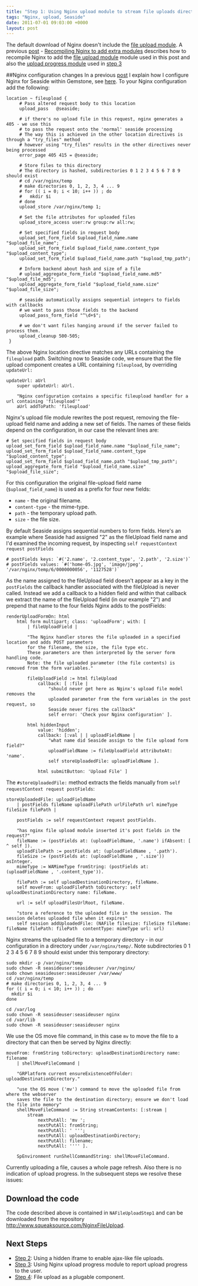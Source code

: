 ```yaml
---
title: "Step 1: Using Nginx upload module to stream file uploads directly to disk"
tags: "Nginx, upload, Seaside"
date: 2011-07-01 09:03:00 +0000
layout: post
---
```

The default download of Nginx doesn't include the [file upload module](http://www.grid.net.ru/nginx/upload.en.html). A previous  [post](/blog/compiling-nginx-to-add-extra-modules) - [Recompiling Nginx to add extra modules](/blog/compiling-nginx-to-add-extra-modules) describes how to recompile Nginx to add the [file upload module](http://www.grid.net.ru/nginx/upload.en.html) module used in this post and also the [upload progress module](http://wiki.nginx.org/NginxHttpUploadProgressModule) used in [step 3](File-upload-using-Nginx-and-Seaside---step-3)

##Nginx configuration changes
In a previous [post](/blog/2011/01/02/Installing-Gemstone-on-an-Amazon-EC2-Linux-instance/#configuringNginx) I explain how I configure Nginx for Seaside within Gemstone, see [here](/blog/2011/01/02/Installing-Gemstone-on-an-Amazon-EC2-Linux-instance/#configuringNginx). To your Nginx configuration add the following:

```
location ~ fileupload {
     # Pass altered request body to this location
     upload_pass   @seaside;

     # if there's no upload file in this request, nginx generates a 405 - we use this
     # to pass the request onto the 'normal' seaside processing
     # The way this is achieved in the other location directives is through a "try_files" method
     # however using "try_files" results in the other directives never being processed
     error_page 405 415 = @seaside;

     # Store files to this directory
     # The directory is hashed, subdirectories 0 1 2 3 4 5 6 7 8 9 should exist
     # cd /var/nginx/temp
     # make directories 0, 1, 2, 3, 4 ... 9
     # for (( i = 0; i < 10; i++ )) ; do
     #   mkdir $i
     # done
     upload_store /var/nginx/temp 1;

     # Set the file attributes for uploaded files
     upload_store_access user:rw group:rw all:rw;

     # Set specified fields in request body
     upload_set_form_field $upload_field_name.name "$upload_file_name";
     upload_set_form_field $upload_field_name.content_type "$upload_content_type";
     upload_set_form_field $upload_field_name.path "$upload_tmp_path";

     # Inform backend about hash and size of a file
     # upload_aggregate_form_field "$upload_field_name.md5" "$upload_file_md5";
     upload_aggregate_form_field "$upload_field_name.size" "$upload_file_size";

     # seaside automatically assigns sequential integers to fields with callbacks
     # we want to pass those fields to the backend
     upload_pass_form_field "^\d+$";

     # we don't want files hanging around if the server failed to process them.
     upload_cleanup 500-505;
 }
```

The above Nginx location directive matches any URLs containing the `fileupload` path. Switching now to Seaside code, we ensure that the file upload component creates a URL containing `fileupload`, by overriding `updateUrl:`

```Smalltalk
updateUrl: aUrl
	super updateUrl: aUrl.

	"Nginx configuration contains a specific fileupload handler for a url containing 'fileupload'"
	aUrl addToPath: 'fileupload'
```

Nginx's upload file module rewrites the post request, removing the file-upload field name and adding a new set of fields. The names of these fields depend on the configuration, in our case the relevant lines are:

```
# Set specified fields in request body
upload_set_form_field $upload_field_name.name "$upload_file_name";
upload_set_form_field $upload_field_name.content_type "$upload_content_type";
upload_set_form_field $upload_field_name.path "$upload_tmp_path";
upload_aggregate_form_field "$upload_field_name.size" "$upload_file_size";
```

For this configuration the original file-upload field name (`$upload_field_name`) is used as a prefix for four new fields:
* `name` - the original filename.
* `content-type` - the mime-type.
* `path` - the temporary upload path.
* `size` - the file size.

By default Seaside assigns sequential numbers to form fields. Here's an example where Seaside had assigned "2" as the fileUpload field name and I'd examined the incoming request, by inspecting `self requestContext request postFields`

```
# postFields keys: `#('2.name', '2.content_type', '2.path', '2.size')`
# postFields values: `#('home-05.jpg', 'image/jpeg', '/var/nginx/temp/6/0000000056', '1127528')`
```

As the name assigned to the fileUpload field doesn't appear as a key in the `postFields` the callback handler associated with the fileUpload is never called. Instead we add a callback to a hidden field and within that callback  we extract the name of the fileUpload field (in our example "2") and prepend that name to the four fields Nginx adds to the postFields:

```Smalltalk
renderUploadFormOn: html
	html form multipart; class: 'uploadForm'; with: [
		| fileUploadField |

		"The Nginx handler stores the file uploaded in a specified location and adds POST parameters
		for the filename, the size, the file type etc.
		These parameters are then interpreted by the server form handling code.
		Note: the file uploaded parameter (the file contents) is removed from the form variables."

		fileUploadField := html fileUpload
			callback: [ :file |
				"should never get here as Nginx's upload file model removes the
				uploaded parameter from the form variables in the post request, so
				Seaside never fires the callback"
				self error: 'Check your Nginx configuration' ].

		html hiddenInput
			value: 'hidden';
			callback: [:val | | uploadFieldName |
				"what name did Seaside assign to the file upload form field?"
				uploadFieldName := fileUploadField attributeAt: 'name'.
				self storeUploadedFile: uploadFieldName ].

        	html submitButton: 'Upload File' ]
```

The `#storeUploadedFile:` method extracts the fields manually from `self requestContext request postFields`:

```Smalltalk
storeUploadedFile: uploadFieldName
 	| postFields fileName uploadFilePath urlFilePath url mimeType fileSize filePath |

	postFields := self requestContext request postFields.

	"has nginx file upload module inserted it's post fields in the request?"
	fileName := (postFields at: (uploadFieldName, '.name') ifAbsent: [ ^ self ]).
	uploadFilePath := postFields at: (uploadFieldName , '.path').
	fileSize := (postFields at: (uploadFieldName , '.size')) asInteger.
	mimeType := WAMimeType fromString: (postFields at: (uploadFieldName , '.content_type')).

	filePath := self uploadDestinationDirectory, fileName.
	self moveFrom: uploadFilePath toDirectory: self uploadDestinationDirectory name: fileName.

	url := self uploadFilesUrlRoot, fileName.		

	"store a reference to the uploaded file in the session. The session deletes uploaded file when it expires"
	self session addUploadedFile: (NAFile filesize: fileSize fileName: fileName filePath: filePath  contentType: mimeType url: url)
```

Nginx streams the uploaded file to a temporary directory - in our configuration in a directory under `/var/nginx/temp/`. Note subdirectories 0 1 2 3 4 5 6 7 8 9 should exist under this temporary directory:

```
sudo mkdir -p /var/nginx/temp
sudo chown -R seasideuser:seasideuser /var/nginx/
sudo chown seasideuser:seasideuser /var/www/
cd /var/nginx/temp
# make directories 0, 1, 2, 3, 4 ... 9
for (( i = 0; i < 10; i++ )) ; do
  mkdir $i
done

cd /var/log
sudo chown -R seasideuser:seasideuser nginx
cd /var/lib
sudo chown -R seasideuser:seasideuser nginx
```

We use the OS move file command, in this case `mv` to move the file to a directory that can then be served by Nginx directly:

```Smalltalk
moveFrom: fromString toDirectory: uploadDestinationDirectory name: filename
	| shellMoveFileCommand |

	"GRPlatform current ensureExistenceOfFolder: uploadDestinationDirectory."

	"use the OS move ('mv') command to move the uploaded file from where the webserver
	saves the file to the destination directory; ensure we don't load the file into memory"
	shellMoveFileCommand := String streamContents: [:stream |
		stream
			nextPutAll: 'mv ';
			nextPutAll: fromString;
			nextPutAll: ' ''';
			nextPutAll: uploadDestinationDirectory;
			nextPutAll: filename;
			nextPutAll: '''' ].

	SpEnvironment runShellCommandString: shellMoveFileCommand.
```

Currently uploading a file, causes a whole page refresh. Also there is no indication of upload progress. In the subsequent steps we resolve these issues:

## Download the code
The code described above is contained in `NAFileUploadStep1` and can be downloaded from the repository http://www.squeaksource.com/NginxFileUpload.

## Next Steps
* [Step 2](File-upload-using-Nginx-and-Seaside---step-2): Using a hidden iframe to enable ajax-like file uploads.
* [Step 3](File-upload-using-Nginx-and-Seaside---step-3): Using Nginx upload progress module to report upload progress to the user.
* [Step 4](Step-4-File-upload-as-a-plugable-component): File upload as a plugable component.

